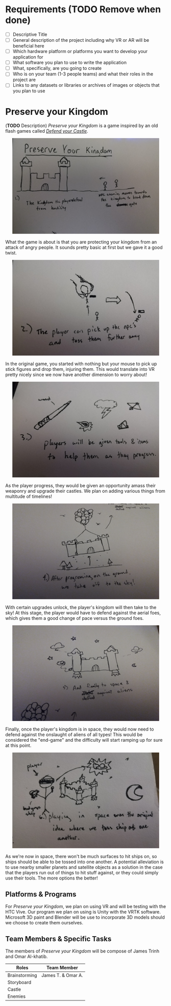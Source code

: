 # Requirements (**TODO Remove when done**)
- [ ] Descriptive Title
- [ ] General description of the project including why VR or AR will be beneficial here
- [ ] Which hardware platform or platforms you want to develop your application for
- [ ] What software you plan to use to write the application
- [ ] What, specifically, are you going to create
- [ ] Who is on your team (1-3 people teams) and what their roles in the project are
- [ ] Links to any datasets or libraries or archives of images or objects that you plan to use

# Preserve your Kingdom
(**TODO** Description)
*Preserve your Kingdom* is a game inspired by an old flash games called [*Defend your Castle*](http://www.xgenstudios.com/play/castle).

<p align="center">
  <img width="460" height="300" src="https://raw.githubusercontent.com/Jtrinh3/CS-428---Project-3---Preserve-Your-Kingdom/master/docs/Proposal/Proposal%201.jpg?token=AHXLFLOFD7V26TV3F2TMNMS5YZJ7A">
</p>

What the game is about is that you are protecting your kingdom from an attack of angry people. It sounds pretty basic at first but we gave it a good twist.

<p align="center">
  <img width="460" height="300" src="https://raw.githubusercontent.com/Jtrinh3/CS-428---Project-3---Preserve-Your-Kingdom/master/docs/Proposal/Proposal%202.jpg?token=AHXLFLIU3YBAZHQD2CYLBKS5YZKBE">
</p>

In the original game, you started with nothing but your mouse to pick up stick figures and drop them, injuring them. This would translate into VR pretty nicely since we now have another dimension to worry about!

<p align="center">
  <img width="460" height="300" src="https://raw.githubusercontent.com/Jtrinh3/CS-428---Project-3---Preserve-Your-Kingdom/master/docs/Proposal/Proposal%203.jpg?token=AHXLFLJJOLNJXFFOA4DXWOC5YZKDE">
</p>

As the player progress, they would be given an opportunity amass their weaponry and upgrade their castles. We plan on adding various things from multitude of timelines!

<p align="center">
  <img width="460" height="300" src="https://raw.githubusercontent.com/Jtrinh3/CS-428---Project-3---Preserve-Your-Kingdom/master/docs/Proposal/Proposal%204.jpg?token=AHXLFLM3QJ7FFPDAZ763FSS5YZKD2">
</p>

With certain upgrades unlock, the player's kingdom will then take to the sky! At this stage, the player would have to defend against the aerial foes, which gives them a good change of pace versus the ground foes.

<p align="center">
  <img width="460" height="300" src="https://raw.githubusercontent.com/Jtrinh3/CS-428---Project-3---Preserve-Your-Kingdom/master/docs/Proposal/Proposal%205.jpg?token=AHXLFLOM5RCP36MUUOPVK2C5YZKEQ">
</p>

Finally, once the player's kingdom is in space, they would now need to defend against the onslaught of aliens of all types! This would be considered the "end-game" and the difficulty will start ramping up for sure at this point.

<p align="center">
  <img width="460" height="300" src="https://raw.githubusercontent.com/Jtrinh3/CS-428---Project-3---Preserve-Your-Kingdom/master/docs/Proposal/Proposal%206.jpg?token=AHXLFLIZNH7CDHPOXCHSWW25YZKFC">
</p>

As we're now in space, there won't be much surfaces to hit ships on, so ships should be able to be tossed into one another. A potential alleviation is to use nearby smaller planets and satellite objects as a solution in the case that the players run out of things to hit stuff against, or they could simply use their tools. The more options the better!

## Platforms & Programs
For *Preserve your Kingdom*, we plan on using VR and will be testing with the HTC Vive. Our program we plan on using is Unity with the VRTK software. Microsoft 3D paint and Blender will be use to incorporate 3D models should we choose to create them ourselves.

## Team Members & Specific Tasks
The members of *Preserve your Kingdom* will be compose of James Trinh and Omar Al-khatib.

| Roles | Team Member |
| ---------------------------------- | --------------------- |
| Brainstorming | James T. & Omar A. |
| Storyboard |  |
| Castle |  |
| Enemies |  |
